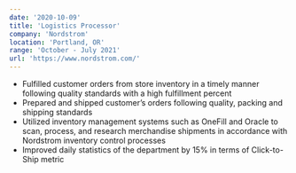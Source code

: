 ```yaml
---
date: '2020-10-09'
title: 'Logistics Processor'
company: 'Nordstrom'
location: 'Portland, OR'
range: 'October - July 2021'
url: 'https://www.nordstrom.com/'
---
```


- Fulfilled customer orders from store inventory in a timely manner following quality standards with a high fulfillment percent
- Prepared and shipped customer’s orders following quality, packing and shipping standards
- Utilized inventory management systems such as OneFill and Oracle to scan, process, and research merchandise shipments in accordance with Nordstrom inventory control processes
- Improved daily statistics of the department by 15% in terms of Click-to-Ship metric
